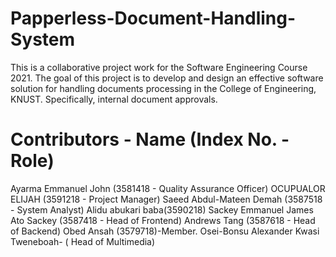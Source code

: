 # Papperless-Document-Handling-System

This is a collaborative project work for the Software Engineering Course 2021.
The goal of this project is to develop and design an effective software solution for
handling documents processing in the College of Engineering, KNUST. Specifically,
internal document approvals.

# Contributors - Name (Index No. - Role)
Ayarma Emmanuel John (3581418 - Quality Assurance Officer)
OCUPUALOR ELIJAH (3591218 - Project Manager)
Saeed Abdul-Mateen Demah (3587518 - System Analyst)
Alidu abukari baba(3590218)
Sackey Emmanuel James Ato Sackey (3587418 - Head of Frontend)
Andrews Tang (3587618 - Head of Backend)
Obed Ansah (3579718)-Member. Osei-Bonsu Alexander Kwasi Tweneboah- ( Head of Multimedia) 
